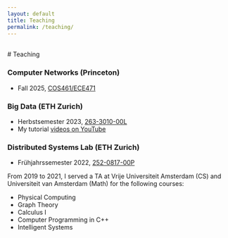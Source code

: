 ```yaml
---
layout: default
title: Teaching
permalink: /teaching/
---
```


<!-- <h2 style="margin: 60px 0px 10px;">Teaching</h2> -->
<br>
# Teaching

### Computer Networks (Princeton)
* Fall 2025, [COS461/ECE471](https://www.cs.princeton.edu/courses/archive/fall25/cos461/)

### Big Data (ETH Zurich)
* Herbstsemester 2023, [263-​3010-00L](https://www.ethz.ch/en/studies/continuing-education/courses/2023/fall-semester/big-data.html)
* My tutorial [videos on YouTube](https://youtube.com/playlist?list=PLfgourSZCy8XKj5HgAGsfI2eRQAJ-2dXU&si=v6Gc8jiFCaM5_Hkz)

### Distributed Systems Lab (ETH Zurich)
* Frühjahrssemester 2022, [252-0817-00P](https://textbooks.inf.ethz.ch/lectures/keine-literatur/139/) 

From 2019 to 2021, I served a TA at Vrije Universiteit Amsterdam (CS) and Universiteit van Amsterdam (Math) for the following courses:
* Physical Computing
* Graph Theory
* Calculus I
* Computer Programming in C++
* Intelligent Systems
